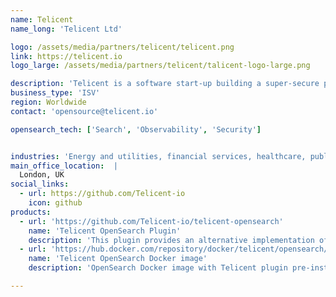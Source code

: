 ```yaml
---
name: Telicent
name_long: 'Telicent Ltd'

logo: /assets/media/partners/telicent/telicent.png
link: https://telicent.io
logo_large: /assets/media/partners/telicent/talicent-logo-large.png

description: 'Telicent is a software start-up building a super-secure platform to enable rapid innovation and digital transformation. Our CORE platform is open source, and lets you innovate with your own data in a secure way - try out new tools, new ideas, new start-ups. Safely.'
business_type: 'ISV'
region: Worldwide
contact: 'opensource@telicent.io'

opensearch_tech: ['Search', 'Observability', 'Security']


industries: 'Energy and utilities, financial services, healthcare, public sector, non-profit, software and technology'
main_office_location:  |
  London, UK
social_links:
  - url: https://github.com/Telicent-io
    icon: github
products:
  - url: 'https://github.com/Telicent-io/telicent-opensearch'
    name: 'Telicent OpenSearch Plugin'
    description: 'This plugin provides an alternative implementation of the SynonymGraphTokenFilter for OpenSearch.'
  - url: 'https://hub.docker.com/repository/docker/telicent/opensearch/'
    name: 'Telicent OpenSearch Docker image'
    description: 'OpenSearch Docker image with Telicent plugin pre-installed'

---
```

